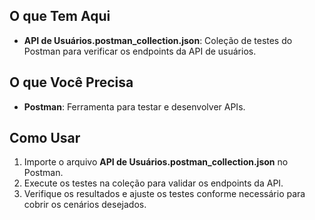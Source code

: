 ## O que Tem Aqui
- **API de Usuários.postman_collection.json**: Coleção de testes do Postman para verificar os endpoints da API de usuários.

## O que Você Precisa
- **Postman**: Ferramenta para testar e desenvolver APIs.

## Como Usar
1. Importe o arquivo **API de Usuários.postman_collection.json** no Postman.
2. Execute os testes na coleção para validar os endpoints da API.
3. Verifique os resultados e ajuste os testes conforme necessário para cobrir os cenários desejados.
